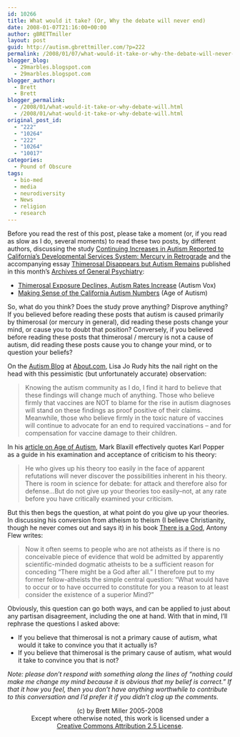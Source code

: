 ```yaml
---
id: 10266
title: What would it take? (Or, Why the debate will never end)
date: 2008-01-07T21:16:00+00:00
author: gBRETTmiller
layout: post
guid: http://autism.gbrettmiller.com/?p=222
permalink: /2008/01/07/what-would-it-take-or-why-the-debate-will-never-end/
blogger_blog:
  - 29marbles.blogspot.com
  - 29marbles.blogspot.com
blogger_author:
  - Brett
  - Brett
blogger_permalink:
  - /2008/01/what-would-it-take-or-why-debate-will.html
  - /2008/01/what-would-it-take-or-why-debate-will.html
original_post_id:
  - "222"
  - "10264"
  - "222"
  - "10264"
  - "10017"
categories:
  - Pound of Obscure
tags:
  - bio-med
  - media
  - neurodiversity
  - News
  - religion
  - research
---
```

Before you read the rest of this post, please take a moment (or, if you read as slow as I do, several moments) to read these two posts, by different authors, discussing the study [Continuing Increases in Autism Reported to California’s Developmental Services System: Mercury in Retrograde](http://archpsyc.ama-assn.org/) and the accompanying essay  [Thimerosal Disappears but Autism Remains](http://archpsyc.ama-assn.org/) published in this month&#8217;s [Archives of General Psychiatry](http://archpsyc.ama-assn.org/):

  * [Thimerosal Exposure Declines, Autism Rates Increase](http://www.autismvox.com/thimerasol-exposure-declines-autism-rates-increase/) (Autism Vox)
  * [Making Sense of the California Autism Numbers](http://www.ageofautism.com/2008/01/making-sense--1.html) (Age of Autism)

So, what do you think? Does the study prove anything? Disprove anything? If you believed before reading these posts that autism is caused primarily by thimerosal (or mercury in general), did reading these posts change your mind, or cause you to doubt that position? Conversely, if you believed before reading these posts that thimerosal / mercury is not a cause of autism, did reading these posts cause you to change your mind, or to question your beliefs?

On the [Autism Blog](http://autism.about.com/) at [About.com](http://www.about.com/), Lisa Jo Rudy hits the nail right on the head with this pessimistic (but unfortunately accurate) observation:

> Knowing the autism community as I do, I find it hard to believe that these findings will change much of anything. Those who believe firmly that vaccines are NOT to blame for the rise in autism diagnoses will stand on these findings as proof positive of their claims. Meanwhile, those who believe firmly in the toxic nature of vaccines will continue to advocate for an end to required vaccinations &#8211; and for compensation for vaccine damage to their children.

In his [article on Age of Autism](http://www.ageofautism.com/2008/01/making-sense--1.html), Mark Blaxill effectively quotes Karl Popper as a guide in his examination and acceptance of criticism to his theory:

> He who gives up his theory too easily in the face of apparent refutations will never discover the possibilities inherent in his theory. There is room in science for debate: for attack and therefore also for defense&#8230;But do not give up your theories too easily&#8211;not, at any rate before you have critically examined your criticism.

But this then begs the question, at what point do you give up your theories. In discussing his conversion from atheism to theism (I believe Christianity, though he never comes out and says it) in his book [There is a God](http://www.shelfari.com/books/3532432/There-Is-a-God-How-the-World-s-Most-Notorious-Atheist-Changed-Hi), Antony Flew writes:

> Now it often seems to people who are not atheists as if there is no conceivable piece of evidence that wold be admitted by apparently scientific-minded dogmatic atheists to be a sufficient reason for conceding &#8220;There might be a God after all.&#8221; I therefore put to my former fellow-atheists the simple central question: &#8220;What would have to occur or to have occurred to constitute for you a reason to at least consider the existence of a superior Mind?&#8221;

Obviously, this question can go both ways, and can be applied to just about any partisan disagreement, including the one at hand. With that in mind, I&#8217;ll rephrase the questions I asked above:

  * If you believe that thimerosal is not a primary cause of autism, what would it take to convince you that it actually is?
  * If you believe that thimerosal is the primary cause of autism, what would it take to convince you that is not?

<span style="font-style:italic;">Note: please don&#8217;t respond with something along the lines of &#8220;nothing could make me change my mind because it is obvious that my belief is correct.&#8221; If that it how you feel, then you don&#8217;t have anything worthwhile to contribute to this conversation and I&#8217;d prefer it if you didn&#8217;t clog up the comments.</span>

<div class="blogger-post-footer">
  <p align="center">
    (c) by Brett Miller 2005-2008<br /> Except where otherwise noted, this work is licensed under a<br /> <a href="http://creativecommons.org/licenses/by/2.5/" rel="license">Creative Commons Attribution 2.5 License</a>.
  </p>
</div>